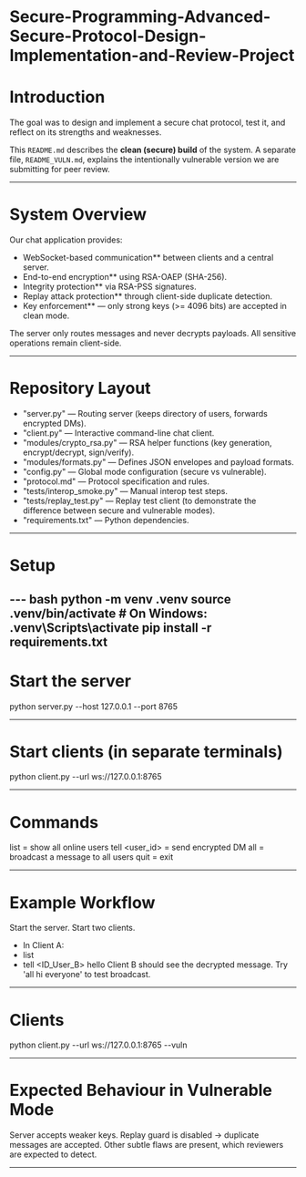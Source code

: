 # Secure-Programming-Advanced-Secure-Protocol-Design-Implementation-and-Review-Project

# Introduction
The goal was to design and implement a secure chat protocol, test it, and reflect on its strengths and weaknesses.  

This `README.md` describes the **clean (secure) build** of the system. A separate file, `README_VULN.md`, explains the intentionally vulnerable version we are submitting for peer review.

---

# System Overview
Our chat application provides:
- WebSocket-based communication** between clients and a central server.
- End-to-end encryption** using RSA-OAEP (SHA-256).
- Integrity protection** via RSA-PSS signatures.
- Replay attack protection** through client-side duplicate detection.
- Key enforcement** — only strong keys (>= 4096 bits) are accepted in clean mode.

The server only routes messages and never decrypts payloads. All sensitive operations remain client-side.

---

# Repository Layout
- "server.py" — Routing server (keeps directory of users, forwards encrypted DMs).  
- "client.py" — Interactive command-line chat client.  
- "modules/crypto_rsa.py" — RSA helper functions (key generation, encrypt/decrypt, sign/verify).  
- "modules/formats.py" — Defines JSON envelopes and payload formats.  
- "config.py" — Global mode configuration (secure vs vulnerable).  
- "protocol.md" — Protocol specification and rules.  
- "tests/interop_smoke.py" — Manual interop test steps.  
- "tests/replay_test.py" — Replay test client (to demonstrate the difference between secure and vulnerable modes).  
- "requirements.txt" — Python dependencies.  

---

# Setup
--- bash
python -m venv .venv
source .venv/bin/activate     # On Windows: .venv\Scripts\activate
pip install -r requirements.txt
---

# Start the server
python server.py --host 127.0.0.1 --port 8765

--- 

# Start clients (in separate terminals)
python client.py --url ws://127.0.0.1:8765

---

# Commands

list = show all online users
tell <user_id> <message> = send encrypted DM
all <message> = broadcast a message to all users
quit = exit

--- 

# Example Workflow

Start the server.
Start two clients.
- In Client A:
- list
- tell <ID_User_B> hello
Client B should see the decrypted message.
Try 'all hi everyone' to test broadcast.

---

# Clients
python client.py --url ws://127.0.0.1:8765 --vuln

--- 


# Expected Behaviour in Vulnerable Mode

Server accepts weaker keys.
Replay guard is disabled → duplicate messages are accepted.
Other subtle flaws are present, which reviewers are expected to detect.

---
